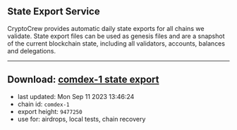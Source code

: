 ## State Export Service
CryptoCrew provides automatic daily state exports for all chains we validate. State export files can be used as genesis files and are a snapshot of the current blockchain state, including all validators, accounts, balances and delegations.

---
**Download: [comdex-1 state export](https://dl.ccvalidators.com/SERVICE/comdex/comdex-1_export_9477250.json)**
---

- last updated: Mon Sep 11 2023 13:46:24
- chain id: `comdex-1`
- export height: `9477250`
- use for: airdrops, local tests, chain recovery
